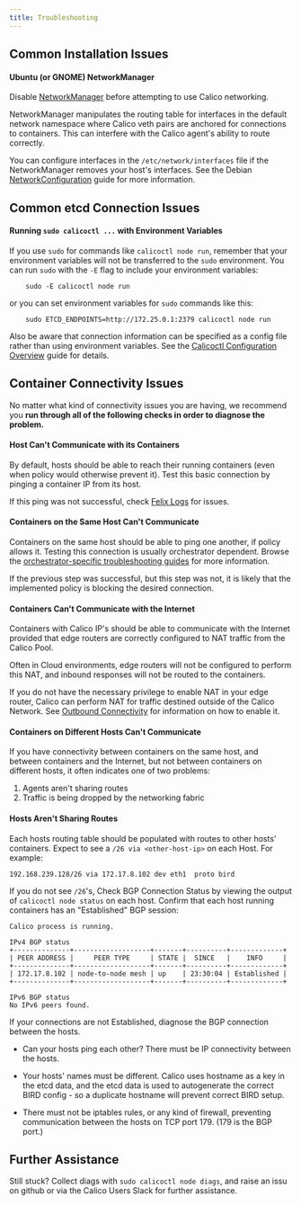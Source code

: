```yaml
---
title: Troubleshooting
---
```



## Common Installation Issues

#### Ubuntu (or GNOME) NetworkManager

Disable [NetworkManager](https://help.ubuntu.com/community/NetworkManager) before
attempting to use Calico networking.

NetworkManager manipulates the routing table for interfaces in the default network
namespace where Calico veth pairs are anchored for connections to containers.
This can interfere with the Calico agent's ability to route correctly.

You can configure interfaces in the `/etc/network/interfaces` file if the
NetworkManager removes your host's interfaces. See the Debian
[NetworkConfiguration](https://wiki.debian.org/NetworkConfiguration)
guide for more information.

## Common etcd Connection Issues

#### Running `sudo calicoctl ...` with Environment Variables

If you use `sudo` for commands like `calicoctl node run`, remember that your environment
variables will not be transferred to the `sudo` environment.  You can run `sudo` with
the `-E` flag to include your environment variables:

```shell
    sudo -E calicoctl node run
```

or you can set environment variables for `sudo` commands like this:

```shell
    sudo ETCD_ENDPOINTS=http://172.25.0.1:2379 calicoctl node run
```

Also be aware that connection information can be specified as a config
file rather than using environment variables.  See the
[Calicoctl Configuration Overview]({{site.baseurl}}/{{page.version}}/reference/calicoctl/setup)
guide for details.

## Container Connectivity Issues

No matter what kind of connectivity issues you are having, we recommend you
**run through all of the following checks in order to diagnose the problem.**

#### Host Can't Communicate with its Containers

By default, hosts should be able to reach their running containers (even when policy would
otherwise prevent it). Test this basic connection by pinging a container IP from its host.

If this ping was not successful, check [Felix Logs](logging#felix) for issues.

#### Containers on the Same Host Can't Communicate

Containers on the same host should be able to ping one another, if policy allows it.
Testing this connection is usually orchestrator dependent. Browse the
[orchestrator-specific troubleshooting guides]({{site.baseurl}}/{{page.version}}/getting-started/)
for more information.

If the previous step was successful, but this step was not, it is likely that
the implemented policy is blocking the desired connection.

#### Containers Can't Communicate with the Internet

Containers with Calico IP's should be able to communicate with the Internet
provided that edge routers are correctly configured to NAT traffic from the Calico Pool.

Often in Cloud environments, edge routers will not be configured to perform this NAT,
and inbound responses will not be routed to the containers.

If you do not have the necessary privilege to enable NAT in your edge router,
Calico can perform NAT for traffic destined outside of the Calico Network. See
[Outbound Connectivity]({{site.baseurl}}/{{page.version}}/usage/external-connectivity#outbound-connectivity) for information on how to enable it.

#### Containers on Different Hosts Can't Communicate

If you have connectivity between containers on the same host, and between
containers and the Internet, but not between containers on different hosts, it
often indicates one of two problems:

1. Agents aren't sharing routes
2. Traffic is being dropped by the networking fabric

#### Hosts Aren't Sharing Routes

Each hosts routing table should be populated with routes to other hosts' containers.
Expect to see a `/26 via <other-host-ip>` on each Host. For example:
```
192.168.239.128/26 via 172.17.8.102 dev eth1  proto bird
```

If you do not see `/26`'s, Check BGP Connection Status by viewing the output of
`calicoctl node status` on each host.
Confirm that each host running containers has an "Established" BGP session:

```
Calico process is running.

IPv4 BGP status
+--------------+-------------------+-------+----------+-------------+
| PEER ADDRESS |     PEER TYPE     | STATE |  SINCE   |    INFO     |
+--------------+-------------------+-------+----------+-------------+
| 172.17.8.102 | node-to-node mesh | up    | 23:30:04 | Established |
+--------------+-------------------+-------+----------+-------------+

IPv6 BGP status
No IPv6 peers found.
```

If your connections are not Established, diagnose the BGP connection between the hosts.

- Can your hosts ping each other?  There must be IP connectivity between the
  hosts.

- Your hosts' names must be different.  Calico uses hostname as a key in the
  etcd data, and the etcd data is used to autogenerate the correct BIRD
  config - so a duplicate hostname will prevent correct BIRD setup.

- There must not be iptables rules, or any kind of firewall, preventing
  communication between the hosts on TCP port 179.  (179 is the BGP port.)

## Further Assistance

Still stuck? Collect diags with `sudo calicoctl node diags`, and raise an issu
on github or via the Calico Users Slack for further assistance.

